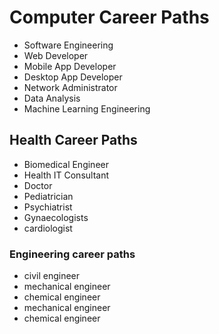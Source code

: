 <!DOCTYPE html>
<html>
<head>
<title>Computer Career Paths</title>
</head>
<body>
<h1>Computer Career Paths</h1>
<ul>
<li>Software Engineering</li>
<li>Web Developer</li>
<li>Mobile App Developer</li>
<li>Desktop App Developer</li>
<li>Network Administrator</li>
<li>Data Analysis</li>
<li>Machine Learning Engineering</li>
</ul>
<h2>Health Career Paths</h2>
<ul>
<li>Biomedical Engineer</li>
<li>Health IT Consultant</li>
<li>Doctor</li>
<li>Pediatrician</li>
<li>Psychiatrist</li>
<li>Gynaecologists</li>
<li>cardiologist</li>
</ul>
<h3>Engineering career paths</h3>
<ul>
<li>civil engineer</li>
<li>mechanical engineer</li>
<li>chemical engineer</li>
<li>mechanical engineer</li>
<li>chemical engineer</li>
</ul>
</body>
</html>
